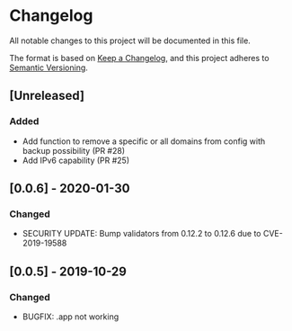 # Changelog
All notable changes to this project will be documented in this file.

The format is based on [Keep a Changelog](https://keepachangelog.com/en/1.0.0/),
and this project adheres to [Semantic Versioning](https://semver.org/spec/v2.0.0.html).

## [Unreleased]

### Added
- Add function to remove a specific or all domains from config with backup possibility (PR #28)
- Add IPv6 capability (PR #25)

## [0.0.6] - 2020-01-30

### Changed
- SECURITY UPDATE: Bump validators from 0.12.2 to 0.12.6 due to CVE-2019-19588

## [0.0.5] - 2019-10-29

### Changed
- BUGFIX: .app not working


